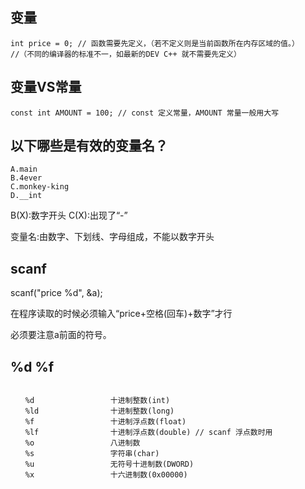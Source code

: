 ## 变量
```
int price = 0; // 函数需要先定义，（若不定义则是当前函数所在内存区域的值。）
//（不同的编译器的标准不一，如最新的DEV C++ 就不需要先定义）
```
## 变量VS常量

```
const int AMOUNT = 100; // const 定义常量，AMOUNT 常量一般用大写
```

## 以下哪些是有效的变量名？
```
A.main
B.4ever
C.monkey-king
D.__int
```
B(X):数字开头
C(X):出现了“-”

变量名:由数字、下划线、字母组成，不能以数字开头

## scanf

scanf("price %d", &a);

在程序读取的时候必须输入“price+空格(回车)+数字”才行

必须要注意a前面的符号。

## %d %f
```

　　%d                 十进制整数(int)
　　%ld                十进制整数(long) 
　　%f                 十进制浮点数(float)
　　%lf                十进制浮点数(double) // scanf 浮点数时用
　　%o                 八进制数
　　%s                 字符串(char)
　　%u                 无符号十进制数(DWORD)
　　%x                 十六进制数(0x00000)
```